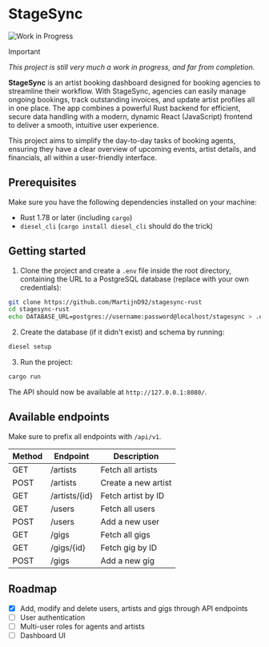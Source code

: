 # StageSync

![Work in Progress](https://img.shields.io/badge/status-WIP-yellow)

> [!IMPORTANT]
> *This project is still very much a work in progress, and far from completion.*

**StageSync** is an artist booking dashboard designed for booking agencies to streamline their workflow. With StageSync, agencies can easily manage ongoing bookings, track outstanding invoices, and update artist profiles all in one place. The app combines a powerful Rust backend for efficient, secure data handling with a modern, dynamic React (JavaScript) frontend to deliver a smooth, intuitive user experience.

This project aims to simplify the day-to-day tasks of booking agents, ensuring they have a clear overview of upcoming events, artist details, and financials, all within a user-friendly interface.

## Prerequisites
Make sure you have the following dependencies installed on your machine:
- Rust 1.78 or later (including `cargo`)
- `diesel_cli` (`cargo install diesel_cli` should do the trick)

## Getting started
1. Clone the project and create a `.env` file inside the root directory, containing the URL to a PostgreSQL database (replace with your own credentials):
```bash
git clone https://github.com/MartijnD92/stagesync-rust
cd stagesync-rust
echo DATABASE_URL=postgres://username:password@localhost/stagesync > .env
```
2. Create the database (if it didn't exist) and schema by running:
```bash
diesel setup
```
3. Run the project:
```bash
cargo run
```
The API should now be available at `http://127.0.0.1:8080/`.

## Available endpoints
Make sure to prefix all endpoints with `/api/v1`.

| Method | Endpoint            | Description                       |
|--------|---------------------|-----------------------------------|
| GET    | /artists         | Fetch all artists                |
| POST   | /artists         | Create a new artist              |
| GET    | /artists/{id}    | Fetch artist by ID               |
| GET    | /users               | Fetch all users                  |
| POST   | /users               | Add a new user                   |
| GET    | /gigs                | Fetch all gigs                   |
| GET    | /gigs/{id}           | Fetch gig by ID                  |
| POST   | /gigs                | Add a new gig						|

## Roadmap
- [x] Add, modify and delete users, artists and gigs through API endpoints
- [ ] User authentication
- [ ] Multi-user roles for agents and artists
- [ ] Dashboard UI